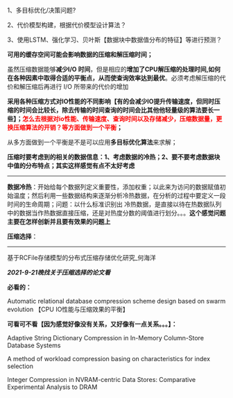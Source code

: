 1、多目标优化/决策问题?

2、代价模型构建，根据代价模型设计算法？

3、使用LSTM、强化学习、贝叶斯【数据块中数据值分布的特征】等进行预测？

**可用的缓存空间可能会影响数据的压缩和解压缩时间；**

虽然压缩数据能够**减少I/O 时间**，但是相应的**增加了CPU解压缩的处理时间,如何在各种因素中取得合适的平衡点，从而使查询效率达到最优**。必须考虑解压缩的代价和解压缩后再进行 I/O 所带来的代价的增加

**采用各种压缩方式对IO性能的不同影响【有的会减少IO提升传输速度，但同时压缩的时间会比较长，除去传输的时间查询的时间会比其他他轻量级的算法要长一些】；<font color="red">怎么去根据对io性能、传输速度、查询时间以及存储减少，压缩数据量，更换压缩算法的开销？等方面做到一个平衡</font>；**

从多方面做到一个平衡是不是可以应用**多目标优化算法**来求解；

**压缩时要考虑到的相关的数据信息：1、考虑数据的冷热；2、要不要考虑数据块中值的分布特点；其实这样感觉有点不太好考虑**

---

**数据冷热**：开始给每个数据列定义重要性，添加权重；以此来为访问的数据赋值初始温度；然后利用一些数据结构来逐渐分析冷热数据，在分析的过程中要定义一段时间的生命周期；问题：以什么标准识别出 冷热数据，是直接以待在热数据队列中的数据当作热数据直接压缩，还是对热度分数的阈值进行划分。。。**这个感觉问题主要在怎样创新并且要有效果的问题上**

**压缩选择**：

---

基于RCFile存储模型的分布式压缩存储优化研究_何海洋

***2021-9-21晚找关于压缩选择的论文看***

**必看的：**

Automatic relational database compression scheme design based on swarm evolution  【CPU IO性能与压缩效果的平衡】

**可看可不看【因为感觉好像没有关系，又好像有一点关系。。。】：**

Adaptive String Dictionary Compression in In-Memory Column-Store Database Systems

A method of workload compression basing on characteristics for index selection

Integer Compression in NVRAM-centric Data Stores: Comparative Experimental Analysis to DRAM

